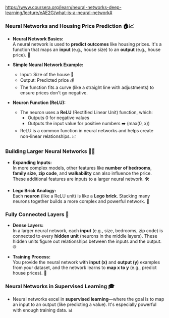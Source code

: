 https://www.coursera.org/learn/neural-networks-deep-learning/lecture/eAE2G/what-is-a-neural-network#

### Neural Networks and Housing Price Prediction 🏠📈

- **Neural Network Basics:**  
  A neural network is used to **predict outcomes** like housing prices. It's a function that maps an **input** (e.g., house size) to an **output** (e.g., house price). 🧠

- **Simple Neural Network Example:**
  - Input: Size of the house 🏡
  - Output: Predicted price 💰
  - The function fits a curve (like a straight line with adjustments) to ensure prices don't go negative.

- **Neuron Function (ReLU):**  
  - The neuron uses a **ReLU** (Rectified Linear Unit) function, which:
    - Outputs 0 for negative values
    - Outputs the input value for positive numbers ➡️ (max(0, x))
  - ReLU is a common function in neural networks and helps create non-linear relationships. 📈

### Building Larger Neural Networks 🧩🔗

- **Expanding Inputs:**  
  In more complex models, other features like **number of bedrooms**, **family size**, **zip code**, and **walkability** can also influence the price. These additional features are inputs to a larger neural network. 🛠️

- **Lego Brick Analogy:**  
  Each **neuron** (like a ReLU unit) is like a **Lego brick**. Stacking many neurons together builds a more complex and powerful network. 🧱

### Fully Connected Layers 🔄

- **Dense Layers:**  
  In a larger neural network, each **input** (e.g., size, bedrooms, zip code) is connected to every **hidden unit** (neurons in the middle layers). These hidden units figure out relationships between the inputs and the output. 🌐

- **Training Process:**  
  You provide the neural network with **input (x)** and **output (y)** examples from your dataset, and the network learns to **map x to y** (e.g., predict house prices). 🎯

### Neural Networks in Supervised Learning 🎓

- Neural networks excel in **supervised learning**—where the goal is to map an input to an output (like predicting a value). It's especially powerful with enough training data. 📊
